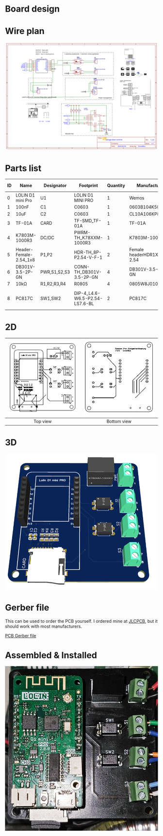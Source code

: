# Board design
# Wire plan
![Board schematic](schematic.svg)
# Parts list
| ID | Name | Designator | Footprint | Quantity | Manufacturer | Part	Manufacturer | Supplier | Supplier Part | Price |
|----|-----|-|-|-|-|-|-|-|-|
| 0 | LOLIN D1 mini Pro | U1 | LOLIN D1 MINI PRO | 1 | Wemos | LOLIN | AliExpress | D1_mini_Pro | |
| 1 | 100nF | C1 | C0603 | 1 | 0603B104K500NT | FH | LCSC | [C30926](https://www.lcsc.com/product-detail/Multilayer-Ceramic-Capacitors-MLCC-SMD-SMT_FH-Guangdong-Fenghua-Advanced-Tech-0603B104K500NT_C30926.html) | 0.002 |
| 2 | 10uF | C2 | C0603 | 1 | CL10A106KP8NNNC | SAMSUNG | LCSC | [C19702](https://www.lcsc.com/product-detail/Multilayer-Ceramic-Capacitors-MLCC-SMD-SMT_Samsung-Electro-Mechanics-CL10A106KP8NNNC_C19702.html) | 0.005 |
| 3 | TF-01A | CARD | TF-SMD_TF-01A | 1 | TF-01A | 韩国韩荣 | LCSC | [C91145](https://www.lcsc.com/product-detail/SD-Card-Connectors_Korean-Hroparts-Elec-TF-01A_C91145.html) | 0.161 |
| 4 | K7803M-1000R3 | DC/DC | PWRM-TH_K78XXM-1000R3 | 1 | K7803M-1000R3 | MORNSUN | LCSC | [C132363](https://www.lcsc.com/product-detail/Power-Modules_MORNSUN-Guangzhou-S-T-K7803M-1000R3_C132363.html) | 3.053 |
| 5 | Header-Female-2.54_1x8 | P1,P2 | HDR-TH_8P-P2.54-V-F-1 | 2 | Female headerHDR1X8-2.54 | BOOMELE | LCSC | [C27438](https://www.lcsc.com/product-detail/Female-Headers_BOOMELE-Boom-Precision-Elec-2-54-1-8P_C27438.html) | 0.069 |
| 6 | DB301V-3.5-2P-GN | PWR,S1,S2,S3 | CONN-TH_DB301V-3.5-2P-GN | 4 | DB301V-3.5-2P-GN | DIBO | LCSC | [C695629](https://www.lcsc.com/product-detail/Screw-terminal_DORABO-DB301V-3-5-2P-GN-S_C695629.html) | 0.095 |
| 7 | 10kΩ | R1,R2,R3,R4 | R0805 | 4 | 0805W8J0103T5E |	UNI-ROYAL | LCSC | [C25612](https://www.lcsc.com/product-detail/Chip-Resistor-Surface-Mount_UNI-ROYAL-Uniroyal-Elec-0805W8J0103T5E_C25612.html) | 0.001 |
| 8 | PC817C | SW1,SW2 | DIP-4_L4.6-W6.5-P2.54-LS7.6-BL | 2 | PC817C | Wuxi China Resources Huajing Microelectronics | LCSC | [C115500](https://www.lcsc.com/product-detail/Optocouplers-Phototransistor-Output_Wuxi-China-Resources-Huajing-Microelectronics-PC817C_C115500.html) | 0.056 |
# 2D
| ![top view](pcb_2d_top.svg) | ![bottom view](pcb_2d_bottom.svg) |
|:--:|:--:|
| Top view | Bottom view |

# 3D
![3D view](pcb_3d.png)

# Gerber file
This can be used to order the PCB yourself. I ordered mine at [JLCPCB](http://jlcpcb.com), but it should work with most manufacturers.

[PCB Gerber file](gerber.zip)

# Assembled & Installed
![installed](pcb_assembled_installed.jpg)
